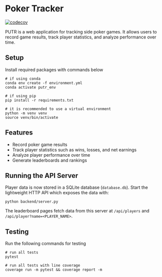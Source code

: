 # Poker Tracker

[![codecov](https://codecov.io/github/samfeldman824/putr/branch/main/graph/badge.svg?token=DXNQHZ39YZ)](https://codecov.io/github/samfeldman824/putr)


PUTR is a web application for tracking side poker games. It allows users to record game results, track player statistics, and analyze performance over time.

## Setup

Install required packages with commands below
```
# if using conda
conda env create -f environment.yml
conda activate putr_env

# if using pip
pip install -r requirements.txt

# it is recommended to use a virtual environment
python -m venv venv
source venv/bin/activate
```


## Features

- Record poker game results
- Track player statistics such as wins, losses, and net earnings
- Analyze player performance over time
- Generate leaderboards and rankings

## Running the API Server

Player data is now stored in a SQLite database (`database.db`).
Start the lightweight HTTP API which exposes the data with:

```
python backend/server.py
```

The leaderboard pages fetch data from this server at `/api/players` and
`/api/player?name=<PLAYER_NAME>`.

## Testing

Run the following commands for testing

```
# run all tests
pytest

# run all tests with line coverage
coverage run -m pytest && coverage report -m
```
